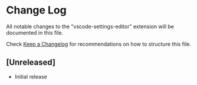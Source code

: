 # Change Log

All notable changes to the "vscode-settings-editor" extension will be documented in this file.

Check [Keep a Changelog](http://keepachangelog.com/) for recommendations on how to structure this file.

## [Unreleased]

- Initial release